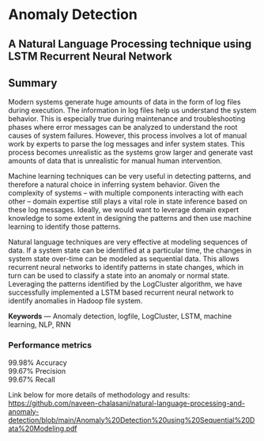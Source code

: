 # Anomaly Detection

## A Natural Language Processing technique using LSTM Recurrent Neural Network

## Summary

Modern systems generate huge amounts of data in the form of log files during execution. The information in log files help us understand the system behavior. This is especially true during maintenance and troubleshooting phases where error messages can be analyzed to understand the root causes of system failures. However, this process involves a lot of manual work by experts to parse the log messages and infer system states. This process becomes unrealistic as the systems grow larger and generate vast amounts of data that is unrealistic for manual human intervention.

Machine learning techniques can be very useful in detecting patterns, and therefore a natural choice in inferring system behavior. Given the complexity of systems – with multiple components interacting with each other – domain expertise still plays a vital role in state inference based on these log messages. Ideally, we would want to leverage domain expert knowledge to some extent in designing the patterns and then use machine learning to identify those patterns.

Natural language techniques are very effective at modeling sequences of data. If a system state can be identified at a particular time, the changes in system state over-time can be modeled as sequential data. This allows recurrent neural networks to identify patterns in state changes, which in turn can be used to classify a state into an anomaly or normal state. Leveraging the patterns identified by the LogCluster algorithm, we have successfully implemented a LSTM based recurrent neural network to identify anomalies in Hadoop file system.

__Keywords__ — Anomaly detection, logfile, LogCluster, LSTM, machine learning, NLP, RNN

### Performance metrics

99.98%  Accuracy     
99.67%  Precision      
99.67%  Recall      

Link below for more details of methodology and results:    
https://github.com/naveen-chalasani/natural-language-processing-and-anomaly-detection/blob/main/Anomaly%20Detection%20using%20Sequential%20Data%20Modeling.pdf
